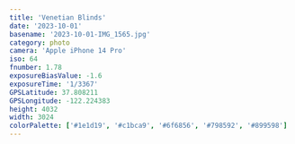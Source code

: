 ```yaml
---
title: 'Venetian Blinds'
date: '2023-10-01'
basename: '2023-10-01-IMG_1565.jpg'
category: photo
camera: 'Apple iPhone 14 Pro'
iso: 64
fnumber: 1.78
exposureBiasValue: -1.6
exposureTime: '1/3367'
GPSLatitude: 37.808211
GPSLongitude: -122.224383
height: 4032
width: 3024
colorPalette: ['#1e1d19', '#c1bca9', '#6f6856', '#798592', '#899598']
---
```

